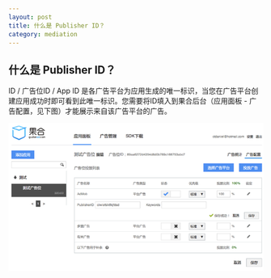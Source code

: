 ```yaml
---
layout: post
title: 什么是 Publisher ID？
category: mediation
---
```


## 什么是 Publisher ID？

ID / 广告位ID / App ID 是各广告平台为应用生成的唯一标识，当您在广告平台创建应用成功时即可看到此唯一标识。您需要将ID填入到果合后台（应用面板 - 广告配置，见下图）才能展示来自该广告平台的广告。

![Publisher ID](../images/dashboard-add-publisher-id.png)
